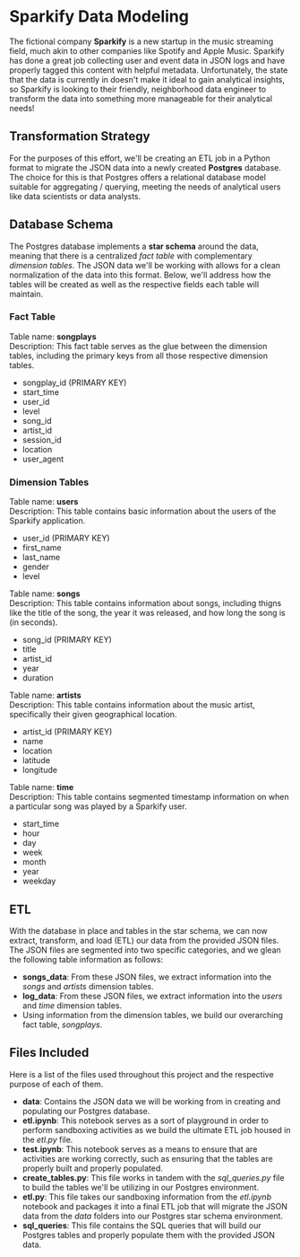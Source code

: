 # Sparkify Data Modeling

The fictional company **Sparkify** is a new startup in the music streaming field, much akin to other companies like Spotify and Apple Music. Sparkify has done a great job collecting user and event data in JSON logs and have properly tagged this content with helpful metadata. Unfortunately, the state that the data is currently in doesn't make it ideal to gain analytical insights, so Sparkify is looking to their friendly, neighborhood data engineer to transform the data into something more manageable for their analytical needs!

## Transformation Strategy

For the purposes of this effort, we'll be creating an ETL job in a Python format to migrate the JSON data into a newly created **Postgres** database. The choice for this is that Postgres offers a relational database model suitable for aggregating / querying, meeting the needs of analytical users like data scientists or data analysts.

## Database Schema

The Postgres database implements a **star schema** around the data, meaning that there is a centralized *fact table* with complementary *dimension tables*. The JSON data we'll be working with allows for a clean normalization of the data into this format. Below, we'll address how the tables will be created as well as the respective fields each table will maintain.

### Fact Table
Table name: **songplays** <br>
Description: This fact table serves as the glue between the dimension tables, including the primary keys from all those respective dimension tables.
 - songplay_id (PRIMARY KEY)
 - start_time
 - user_id
 - level
 - song_id
 - artist_id
 - session_id
 - location
 - user_agent

### Dimension Tables

Table name: **users** <br>
Description: This table contains basic information about the users of the Sparkify application.
 - user_id (PRIMARY KEY)
 - first_name
 - last_name
 - gender
 - level

Table name: **songs** <br>
Description: This table contains information about songs, including thigns like the title of the song, the year it was released, and how long the song is (in seconds).
 - song_id (PRIMARY KEY)
 - title
 - artist_id
 - year
 - duration

Table name: **artists** <br>
Description: This table contains information about the music artist, specifically their given geographical location.
 - artist_id (PRIMARY KEY)
 - name
 - location
 - latitude
 - longitude

Table name: **time** <br>
Description: This table contains segmented timestamp information on when a particular song was played by a Sparkify user.
 - start_time
 - hour
 - day
 - week
 - month
 - year
 - weekday

## ETL
With the database in place and tables in the star schema, we can now extract, transform, and load (ETL) our data from the provided JSON files. The JSON files are segmented into two specific categories, and we glean the following table information as follows:

- **songs_data**: From these JSON files, we extract information into the *songs* and *artists* dimension tables.
- **log_data**: From these JSON files, we extract information into the *users* and *time* dimension tables.
- Using information from the dimension tables, we build our overarching fact table, *songplays*.

## Files Included
Here is a list of the files used throughout this project and the respective purpose of each of them.
 - **data**: Contains the JSON data we will be working from in creating and populating our Postgres database.
 - **etl.ipynb**: This notebook serves as a sort of playground in order to perform sandboxing activities as we build the ultimate ETL job housed in the *etl.py* file.
 - **test.ipynb**: This notebook serves as a means to ensure that are activities are working correctly, such as ensuring that the tables are properly built and properly populated.
 - **create_tables.py**: This file works in tandem with the *sql_queries.py* file to build the tables we'll be utilizing in our Postgres environment.
 - **etl.py**: This file takes our sandboxing information from the *etl.ipynb* notebook and packages it into a final ETL job that will migrate the JSON data from the *data* folders into our Postgres star schema environment.
 - **sql_queries**: This file contains the SQL queries that will build our Postgres tables and properly populate them with the provided JSON data.
